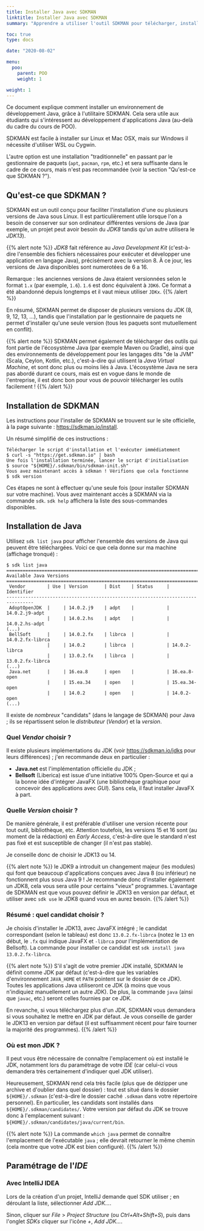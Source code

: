 ```yaml
---
title: Installer Java avec SDKMAN
linktitle: Installer Java avec SDKMAN
summary: "Apprendre a utiliser l'outil SDKMAN pour télécharger, installer et utiliser en parallèle sur la même machine de multiples versions de Java."

toc: true
type: docs

date: "2020-08-02"

menu:
  poo:
    parent: POO
    weight: 1

weight: 1
---
```


Ce document explique comment installer un environnement de développement Java, grâce à l'utilitaire SDKMAN.
Cela sera utile aux étudiants qui s'intéressent au développement d'applications Java (au-delà du cadre du cours de POO).

SDKMAN est facile à installer sur Linux et Mac OSX, mais sur Windows il nécessite d'utiliser WSL ou Cygwin.

L'autre option est une installation "traditionnelle" en passant par le gestionnaire de paquets 
(`apt`, `pacman`, `rpm`, etc.) et sera suffisante dans le cadre de ce cours, mais n'est pas recommandée 
(voir la section "Qu'est-ce que SDKMAN ?").

## Qu'est-ce que SDKMAN ?

SDKMAN est un outil conçu pour faciliter l'installation d'une ou plusieurs versions de Java sous Linux. Il est 
particulièrement utile lorsque l'on a besoin de conserver sur son ordinateur différentes versions de Java (par exemple,
un projet peut avoir besoin du *JDK8* tandis qu'un autre utilisera le *JDK13*).

{{% alert note %}}
*JDK8* fait référence au *Java Development Kit* (c'est-à-dire l'ensemble des fichiers nécessaires pour exécuter et 
développer une application en langage Java), précisément avec la version 8. À ce jour, les versions de Java disponibles 
sont numerotées de 6 a 16. 

Remarque : les anciennes versions de Java étaient versionnées selon le format `1.x` (par exemple, `1.6`). 
`1.6` est donc équivalent à `JDK6`. Ce format a été abandonné depuis longtemps et il vaut mieux utiliser `JDKx`.
{{% /alert %}}

En résumé, SDKMAN permet de disposer de plusieurs versions du JDK (8, 9, 12, 13, ...), tandis que l'installation par
le gestionnaire de paquets ne permet d'installer qu'une seule version (tous les paquets sont mutuellement en conflit).

{{% alert note %}}
SDKMAN permet également de télécharger des outils qui font partie de l'écosystème Java (par exemple Maven ou Gradle),
ainsi que des environnements de développement pour les langages dits "de la JVM" (Scala, Ceylon, Kotlin, etc.), 
c'est-à-dire qui utilisent la *Java Virtual Machine*, et sont donc plus ou moins liés à Java.
L'écosystème Java ne sera pas abordé durant ce cours, mais est en vogue dans le monde de l'entreprise, il est donc
bon pour vous de pouvoir télécharger les outils facilement !
{{% /alert %}}

## Installation de SDKMAN

Les instructions pour l'installer de SDKMAN se trouvent sur le site officielle, à la page suivante : 
https://sdkman.io/install.

Un résumé simplifié de ces instructions :

```shell
Télécharger le script d'installation et l'exécuter immédiatement
$ curl -s "https://get.sdkman.io" | bash
Une fois l'installation terminée, lancer le script d'initialisation
$ source "${HOME}/.sdkman/bin/sdkman-init.sh"
Vous avez maintenant accès à sdkman ! Vérifions que cela fonctionne
$ sdk version
```

Ces étapes ne sont à effectuer qu'une seule fois (pour installer SDKMAN sur votre machine). Vous avez maintenant
accès à SDKMAN via la commande `sdk`. `sdk help` affichera la liste des sous-commandes disponibles.

## Installation de Java

Utilisez `sdk list java` pour afficher l'ensemble des versions de Java qui peuvent être téléchargées.
Voici ce que cela donne sur ma machine (affichage tronqué) :
```shell
$ sdk list java
================================================================================
Available Java Versions
================================================================================
 Vendor        | Use | Version      | Dist    | Status     | Identifier
--------------------------------------------------------------------------------
 AdoptOpenJDK  |     | 14.0.2.j9    | adpt    |            | 14.0.2.j9-adpt
               |     | 14.0.2.hs    | adpt    |            | 14.0.2.hs-adpt
(...)
 BellSoft      |     | 14.0.2.fx    | librca  |            | 14.0.2.fx-librca
               |     | 14.0.2       | librca  |            | 14.0.2-librca
               |     | 13.0.2.fx    | librca  |            | 13.0.2.fx-librca
(...)
 Java.net      |     | 16.ea.8      | open    |            | 16.ea.8-open
               |     | 15.ea.34     | open    |            | 15.ea.34-open
               |     | 14.0.2       | open    |            | 14.0.2-open
(...)
```

Il existe de *nombreux* "candidats" (dans le langage de SDKMAN) pour Java ; ils se répartissent selon le *distributeur*
(*Vendor*) et la *version*.

### Quel *Vendor* choisir ?

Il existe plusieurs implémentations du JDK (voir https://sdkman.io/jdks pour leurs différences) ; j'en recommande
deux en particulier :
* **Java.net** est l'implémentation officielle du JDK ;
* **Bellsoft** (Liberica) est issue d'une initiative 100% Open-Source et qui a la bonne idée d'intégrer JavaFX (une
bibliothèque graphique pour concevoir des applications avec *GUI*). Sans cela, il faut installer JavaFX à part.

### Quelle *Version* choisir ?

De manière générale, il est préférable d'utiliser une version récente pour tout outil, bibliothèque, etc.
Attention toutefois, les versions 15 et 16 sont (au moment de la rédaction) en *Early Access*, c'est-à-dire que le
standard n'est pas fixé et est susceptible de changer (il n'est pas stable).

Je conseille donc de choisir le JDK13 ou 14.

{{% alert note %}}
le JDK9 a introduit un changement majeur (les modules) qui font que beaucoup d'applications conçues avec Java 8 
(ou inférieur) ne fonctionnent plus sous Java 9 ! Je recommande donc d'installer également un JDK8, cela vous sera
utile pour certains "vieux" programmes. L'avantage de SDKMAN est que vous pouvez définir le JDK13 en version par
défaut, et utiliser avec `sdk use` le JDK8 quand vous en aurez besoin.
{{% /alert %}}

### Résumé : quel candidat choisir ?

Je choisis d'installer le JDK13, avec JavaFX intégré ; le candidat correspondant (selon le tableau) est donc 
`13.0.2.fx-librca` (notez le `13` en début, le `.fx` qui indique JavaFX et `-librca` pour l'implémentation de Bellsoft).
La commande pour installer ce candidat est `sdk install java 13.0.2.fx-librca`.

{{% alert note %}}
S'il s'agit de votre premier JDK installé, SDKMAN le définit comme JDK par défaut (c'est-à-dire que les variables
d'environnement `JAVA_HOME` et `PATH` pointent sur le dossier de ce JDK). Toutes les applications Java utiliseront 
ce JDK (à moins que vous n'indiquiez manuellement un autre JDK). De plus, la commande `java` (ainsi que `javac`, etc.) 
seront celles fournies par ce JDK.

En revanche, si vous téléchargez plus d'un JDK, SDKMAN vous demandera si vous souhaitez le mettre en JDK par défaut. Je
vous conseille de garder le JDK13 en version par défaut (il est suffisamment récent pour faire tourner la majorité
des programmes).
{{% /alert %}}

### Où est mon JDK ?

Il peut vous être nécessaire de connaître l'emplacement où est installé le JDK, notamment lors du paramétrage de votre
*IDE* (car celui-ci vous demandera très certainement d'indiquer quel JDK utiliser).

Heureusement, SDKMAN rend cela très facile (plus que de dézipper une archive et d'oublier dans quel dossier) : tout
est situé dans le dossier `${HOME}/.sdkman` (c'est-à-dire le dossier caché `.sdkman` dans votre répertoire personnel).
En particulier, les candidats sont installés dans `${HOME}/.sdkman/candidates/`. Votre version par défaut du JDK se
trouve donc à l'emplacement suivant : `${HOME}/.sdkman/candidates/java/current/bin`.

{{% alert note %}}
La commande `which java` permet de connaître l'emplacement de l'exécutable `java` ; elle devrait retourner le même
chemin (cela montre que votre JDK est bien configuré).
{{% /alert %}}

## Paramétrage de l'*IDE*

### Avec IntelliJ IDEA

Lors de la création d'un projet, IntelliJ demande quel SDK utiliser ; en déroulant la liste, sélectionner *Add JDK...*.

Sinon, cliquer sur *File* > *Project Structure* (ou *Ctrl+Alt+Shift+S*), puis dans l'onglet *SDKs* cliquer sur 
l'icône *+*, *Add JDK...*.
